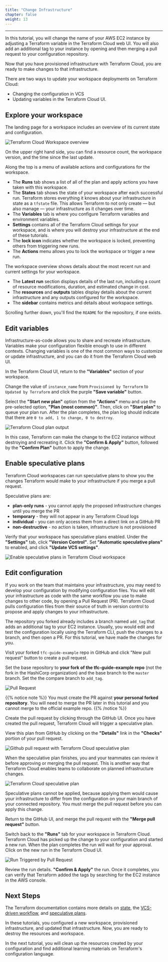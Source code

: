 ```yaml
---
title: "Change Infrastructure"
chapter: false
weight: 13
---
```

---

In this tutorial, you will change the name of your AWS EC2 instance by adjusting a Terraform variable in the Terraform Cloud web UI. You will also add an additional tag to your instance by opening and then merging a pull request to your configuration repository.

Now that you have provisioned infrastructure with Terraform Cloud, you are ready to make changes to that infrastructure.

There are two ways to update your workspace deployments on Terraform Cloud:

- Changing the configuration in VCS
- Updating variables in the Terraform Cloud UI.

## Explore your workspace

The landing page for a workspace includes an overview of its current state and configuration.

![Terraform Cloud Workspace overview](/images/hashicorp/terraform/tfc_hashicorp-training_workspaces_tfc-guide-example_workspace_overview.png)

On the upper right hand side, you can find a resource count, the workspace version, and the time since the last update.

Along the top is a menu of available actions and configurations for the workspace.

- The **Runs** tab shows a list of all of the plan and apply actions you have taken with this workspace.
- The **States** tab shows the state of your workspace after each successful run. Terraform stores everything it knows about your infrastructure in state as a `tfstate` file. This allows Terraform to not only create — but also manage — your infrastructure as it changes over time.
- The **Variables** tab is where you configure Terraform variables and environment variables.
- **Settings** contains all of the Terraform Cloud settings for your workspace, and is where you will destroy your infrastructure at the end of these tutorials.
- The **lock icon** indicates whether the workspace is locked, preventing others from triggering new runs.
- The **Actions** menu allows you to lock the workspace or trigger a new run.

The workspace overview shows details about the most recent run and current settings for your workspace.

- The **Latest run** section displays details of the last run, including a count of resource modifications, duration, and estimated change in cost.
- The **resources** and **outputs** tables display details about the current infrastructure and any outputs configured for the workspace.
- The **sidebar** contains metrics and details about workspace settings.

Scrolling further down, you'll find the `README` for the repository, if one
exists.

## Edit variables

Infrastructure-as-code allows you to share and recreate infrastructure. Variables make your configuration flexible enough to use in different contexts. Changing variables is one of the most common ways to customize or update infrastructure, and you can do it from the Terraform Cloud web UI.

In the Terraform Cloud UI, return to the **"Variables"** section of your workspace.

Change the value of `instance_name` from `Provisioned by Terraform` to `Updated by Terraform` and click the purple **"Save variable"** button.

Select the **"Start new plan"** option from the **"Actions"** menu and use the pre-selected option, **"Plan (most common)"**. Then, click on **"Start plan"** to queue your plan run. After the plan completes, the plan log should indicate that there are `0 to add, 1 to change, 0 to destroy`.

![Terraform Cloud plan output](/images/hashicorp/terraform/tfc_hashicorp-training_workspaces_tfc-guide-example_plan_update_variables.png)

In this case, Terraform can make the change to the EC2 instance without destroying and recreating it. Click the **"Confirm & Apply"** button, followed by the **"Confirm Plan"** button to apply the change.

## Enable speculative plans

Terraform Cloud workspaces can run speculative plans to show you the changes Terraform would make to your infrastructure if you merge a pull request.

Speculative plans are:

- **plan-only runs** - you cannot apply the proposed infrastructure changes until you merge the PR
- **temporary** - they will not appear in any Terraform Cloud logs
- **individual** - you can only access them from a direct link on a GitHub PR
- **non-destructive** - no action is taken, infrastructure is not provisioned

Verify that your workspace has speculative plans enabled. Under the
**"Settings"** tab, click **"Version Control"**. Set **"Automatic speculative plans"** to enabled, and click **"Update VCS settings"**.

![Enable speculative plans in Terraform Cloud workspace](/images/hashicorp/terraform/tfc_hashicorp-training_workspaces_tfc-guide-example_settings_version-control_enable_speculative_plans.png)

## Edit configuration

If you work on the team that maintains your infrastructure, you may need to develop your configuration by modifying configuration files. You will edit your infrastructure as code with the same workflow you use to make changes to other code, by opening a Pull Request (PR). Terraform Cloud pulls configuration files from their source of truth in version control to propose and apply changes to your infrastructure.

The repository you forked already includes a branch named `add_tag` that adds an additional tag to your EC2 instance. Usually, you would edit and test the configuration locally using the Terraform CLI, push the changes to a branch, and then open a PR. For this tutorial, we have made the changes for you.

Visit your forked `tfc-guide-example` repo in GitHub and click "New pull request" button to create a pull request.

Set the base repository to **your fork of the tfc-guide-example repo** (not the fork in the HashiCorp organization) and the base branch to the `master` branch. Set the the compare branch to `add_tag`.

![Pull Request](/images/hashicorp/terraform/github_tfc-guide-example_create_pull_request.png)

{{% notice note %}}
You must create the PR against **your personal forked repository**. You will need to merge the PR later in this tutorial and you cannot merge to the official example repo.
{{% /notice %}}

Create the pull request by clicking through the GitHub UI. Once you have created the pull request, Terraform Cloud will trigger a speculative plan.

View this plan from GitHub by clicking on the **"Details"** link in the **"Checks"** portion of your pull request.

![Github pull request with Terraform Cloud speculative plan](/images/hashicorp/terraform/gh-speculative-plan.png)

When the speculative plan finishes, you and your teammates can review it before approving or merging the pull request. This is another way that Terraform Cloud enables teams to collaborate on planned infrastructure changes.

![Terraform Cloud speculative plan](/images/hashicorp/terraform/tfc_hashicorp-training_workspaces_tfc-guide-example_runs_speculative_plan.png)

Speculative plans cannot be applied, because applying them would cause your infrastructure to differ from the configuration on your main branch of your connected repository. You must merge the pull request before you can apply this change.

Return to the GitHub UI, and merge the pull request with the **"Merge pull request"** button.

Switch back to the **"Runs"** tab for your workspace in Terraform Cloud. Terraform Cloud has picked up the change to your configuration and started a new run. When the plan completes the run will wait for your approval. Click on the new run in the Terraform Cloud UI.

![Run Triggered by Pull Request](/images/hashicorp/terraform/tfc_hashicorp-training_workspaces_tfc-guide-example_pull_request_run.png)

Review the run details. **"Confirm & Apply"** the run. Once it completes, you can verify that Terraform added the tags by searching for the EC2 instance in the AWS console.

## Next Steps

The Terraform documentation contains more details on [state](https://www.terraform.io/docs/language/state/index.html), the [VCS-driven workflow](https://www.terraform.io/docs/cloud/run/ui.html), and [speculative plans](https://www.terraform.io/docs/cloud/run/index.html#speculative-plans).

In these tutorials, you configured a new workspace, provisioned infrastructure, and updated that infrastructure. Now, you are ready to destroy the resources and workspace.

In the next tutorial, you will clean up the resources created by your configuration and find additional learning materials on Terraform's configuration language.

